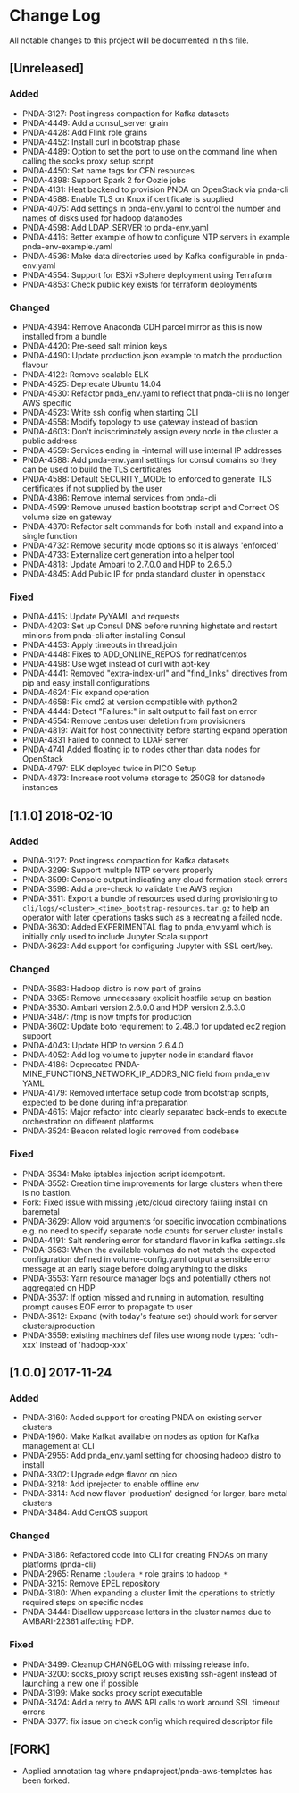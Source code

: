 # Change Log
All notable changes to this project will be documented in this file.

## [Unreleased]
### Added
- PNDA-3127: Post ingress compaction for Kafka datasets
- PNDA-4449: Add a consul_server grain
- PNDA-4428: Add Flink role grains
- PNDA-4452: Install curl in bootstrap phase
- PNDA-4489: Option to set the port to use on the command line when calling the socks proxy setup script
- PNDA-4450: Set name tags for CFN resources
- PNDA-4398: Support Spark 2 for Oozie jobs
- PNDA-4131: Heat backend to provision PNDA on OpenStack via pnda-cli
- PNDA-4588: Enable TLS on Knox if certificate is supplied
- PNDA-4075: Add settings in pnda-env.yaml to control the number and names of disks used for hadoop datanodes
- PNDA-4598: Add LDAP_SERVER to pnda-env.yaml
- PNDA-4416: Better example of how to configure NTP servers in example pnda-env-example.yaml
- PNDA-4536: Make data directories used by Kafka configurable in pnda-env.yaml
- PNDA-4554: Support for ESXi vSphere deployment using Terraform
- PNDA-4853: Check public key exists for terraform deployments

### Changed
- PNDA-4394: Remove Anaconda CDH parcel mirror as this is now installed from a bundle
- PNDA-4420: Pre-seed salt minion keys
- PNDA-4490: Update production.json example to match the production flavour
- PNDA-4122: Remove scalable ELK
- PNDA-4525: Deprecate Ubuntu 14.04
- PNDA-4530: Refactor pnda_env.yaml to reflect that pnda-cli is no longer AWS specific
- PNDA-4523: Write ssh config when starting CLI
- PNDA-4558: Modify topology to use gateway instead of bastion
- PNDA-4603: Don't indiscriminately assign every node in the cluster a public address
- PNDA-4559: Services ending in -internal will use internal IP addresses
- PNDA-4588: Add pnda-env.yaml settings for consul domains so they can be used to build the TLS certificates
- PNDA-4588: Default SECURITY_MODE to enforced to generate TLS certificates if not supplied by the user
- PNDA-4386: Remove internal services from pnda-cli
- PNDA-4599: Remove unused bastion bootstrap script and Correct OS volume size on gateway
- PNDA-4370: Refactor salt commands for both install and expand into a single function
- PNDA-4732: Remove security mode options so it is always 'enforced'
- PNDA-4733: Externalize cert generation into a helper tool
- PNDA-4818: Update Ambari to 2.7.0.0 and HDP to 2.6.5.0
- PNDA-4845: Add Public IP for pnda standard cluster in openstack

### Fixed
- PNDA-4415: Update PyYAML and requests
- PNDA-4203: Set up Consul DNS before running highstate and restart minions from pnda-cli after installing Consul
- PNDA-4453: Apply timeouts in thread.join
- PNDA-4448: Fixes to ADD_ONLINE_REPOS for redhat/centos
- PNDA-4498: Use wget instead of curl with apt-key
- PNDA-4441: Removed "extra-index-url" and "find_links" directives from pip and easy_install configurations
- PNDA-4624: Fix expand operation
- PNDA-4658: Fix cmd2 at version compatible with python2
- PNDA-4444: Detect "Failures:" in salt output to fail fast on error
- PNDA-4554: Remove centos user deletion from provisioners
- PNDA-4819: Wait for host connectivity before starting expand operation
- PNDA-4831 Failed to connect to LDAP server 
- PNDA-4741 Added floating ip to nodes other than data nodes for OpenStack
- PNDA-4797: ELK deployed twice in PICO Setup
- PNDA-4873: Increase root volume storage to 250GB for datanode instances

## [1.1.0] 2018-02-10
### Added
- PNDA-3127: Post ingress compaction for Kafka datasets
- PNDA-3299: Support multiple NTP servers properly
- PNDA-3599: Console output indicating any cloud formation stack errors
- PNDA-3598: Add a pre-check to validate the AWS region
- PNDA-3511: Export a bundle of resources used during provisioning to `cli/logs/<cluster>_<time>_bootstrap-resources.tar.gz` to help an operator with later operations tasks such as a recreating a failed node.
- PNDA-3630: Added EXPERIMENTAL flag to pnda_env.yaml which is initially only used to include Jupyter Scala support
- PNDA-3623: Add support for configuring Jupyter with SSL cert/key.

### Changed
- PNDA-3583: Hadoop distro is now part of grains
- PNDA-3365: Remove unnecessary explicit hostfile setup on bastion
- PNDA-3530: Ambari version 2.6.0.0 and HDP version 2.6.3.0
- PNDA-3487: /tmp is now tmpfs for production
- PNDA-3602: Update boto requirement to 2.48.0 for updated ec2 region support
- PNDA-4043: Update HDP to version 2.6.4.0
- PNDA-4052: Add log volume to jupyter node in standard flavor
- PNDA-4186: Deprecated PNDA-MINE_FUNCTIONS_NETWORK_IP_ADDRS_NIC field from pnda_env YAML
- PNDA-4179: Removed interface setup code from bootstrap scripts, expected to be done during infra preparation
- PNDA-4615: Major refactor into clearly separated back-ends to execute orchestration on different platforms
- PNDA-3524: Beacon related logic removed from codebase

### Fixed
- PNDA-3534: Make iptables injection script idempotent.
- PNDA-3552: Creation time improvements for large clusters when there is no bastion.
- Fork: Fixed issue with missing /etc/cloud directory failing install on baremetal
- PNDA-3629: Allow void arguments for specific invocation combinations e.g. no need to specify separate node counts for server cluster installs
- PNDA-4191: Salt rendering error for standard flavor in kafka settings.sls
- PNDA-3563: When the available volumes do not match the expected configuration defined in volume-config.yaml output a sensible error message at an early stage before doing anything to the disks
- PNDA-3553: Yarn resource manager logs and potentially others not aggregated on HDP
- PNDA-3537: If option missed and running in automation, resulting prompt causes EOF error to propagate to user
- PNDA-3512: Expand (with today's feature set) should work for server clusters/production
- PNDA-3559: existing machines def files use wrong node types: 'cdh-xxx' instead of 'hadoop-xxx'

## [1.0.0] 2017-11-24
### Added
- PNDA-3160: Added support for creating PNDA on existing server clusters
- PNDA-1960: Make Kafkat available on nodes as option for Kafka management at CLI
- PNDA-2955: Add pnda_env.yaml setting for choosing hadoop distro to install
- PNDA-3302: Upgrade edge flavor on pico
- PNDA-3218: Add iprejecter to enable offline env
- PNDA-3314: Add new flavor 'production' designed for larger, bare metal clusters
- PNDA-3484: Add CentOS support

### Changed
- PNDA-3186: Refactored code into CLI for creating PNDAs on many platforms (pnda-cli)
- PNDA-2965: Rename `cloudera_*` role grains to `hadoop_*`
- PNDA-3215: Remove EPEL repository
- PNDA-3180: When expanding a cluster limit the operations to strictly required steps on specific nodes
- PNDA-3444: Disallow uppercase letters in the cluster names due to AMBARI-22361 affecting HDP.

### Fixed
- PNDA-3499: Cleanup CHANGELOG with missing release info.
- PNDA-3200: socks_proxy script reuses existing ssh-agent instead of launching a new one if possible
- PNDA-3199: Make socks proxy script executable
- PNDA-3424: Add a retry to AWS API calls to work around SSL timeout errors
- PNDA-3377: fix issue on check config which required descriptor file

## [FORK]
- Applied annotation tag where pndaproject/pnda-aws-templates has been forked.

